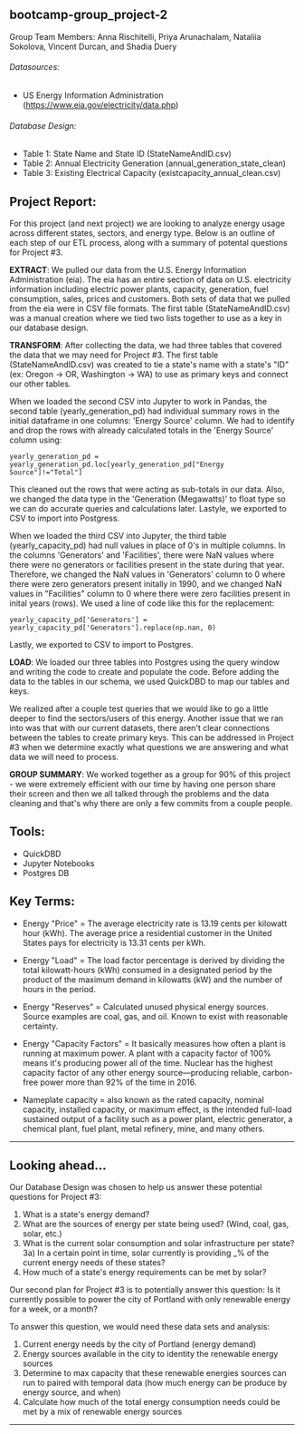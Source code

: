 ## bootcamp-group_project-2

Group Team Members: Anna Rischitelli, Priya Arunachalam, Nataliia Sokolova, Vincent Durcan, and Shadia Duery

###### Datasources:
- US Energy Information Administration (https://www.eia.gov/electricity/data.php)

###### Database Design:
- Table 1: State Name and State ID (StateNameAndID.csv)
- Table 2: Annual Electricity Generation (annual_generation_state_clean)
- Table 3: Existing Electrical Capacity (existcapacity_annual_clean.csv)

## Project Report:
For this project (and next project) we are looking to analyze energy usage across different states, sectors, and energy type. Below is an outline of each step of our ETL process, along with a summary of potental questions for Project #3.

**EXTRACT**: 
We pulled our data from the U.S. Energy Information Administration (eia). The eia has an entire section of data on U.S. electricity information including electric power plants, capacity, generation, fuel consumption, sales, prices and customers. Both sets of data that we pulled from the eia were in CSV file formats. The first table (StateNameAndID.csv) was a manual creation where we tied two lists together to use as a key in our database design.

**TRANSFORM**: After collecting the data, we had three tables that covered the data that we may need for Project #3. The first table (StateNameAndID.csv) was created to tie a state's name with a state's "ID" (ex: Oregon -> OR, Washington -> WA) to use as primary keys and connect our other tables.

When we loaded the second CSV into Jupyter to work in Pandas, the second table (yearly_generation_pd) had individual summary rows in the initial dataframe in one columns: 'Energy Source' column. We had to identify and drop the rows with already calculated totals in the 'Energy Source' column using:

`yearly_generation_pd = yearly_generation_pd.loc[yearly_generation_pd["Energy Source"]!="Total"]`

This cleaned out the rows that were acting as sub-totals in our data. Also, we changed the data type in the 'Generation (Megawatts)' to float type so we can do accurate queries and calculations later. Lastyle, we exported to CSV to import into Postgress.

When we loaded the third CSV into Jupyter, the third table (yearly_capacity_pd) had null values in place of 0's in multiple columns. In the columns 'Generators' and 'Facilities', there were NaN values where there were no generators or facilities present in the state during that year. Therefore, we changed the NaN values in 'Generators' column to 0 where there were zero generators present initally in 1990, and we changed NaN values in "Facilities" column to 0 where there were zero facilities present in inital years (rows). We used a line of code like this for the replacement: 

`yearly_capacity_pd['Generators'] = yearly_capacity_pd['Generators'].replace(np.nan, 0)`

Lastly, we exported to CSV to import to Postgres.

**LOAD**: We loaded our three tables into Postgres using the query window and writing the code to create and populate the code. Before adding the data to the tables in our schema, we used QuickDBD to map our tables and keys.

We realized after a couple test queries that we would like to go a little deeper to find the sectors/users of this energy. Another issue that we ran into was that with our current datasets, there aren't clear connections between the tables to create primary keys. This can be addressed in Project #3 when we determine exactly what questions we are answering and what data we will need to process.

**GROUP SUMMARY**:
We worked together as a group for 90% of this project - we were extremely efficient with our time by having one person share their screen and then we all talked through the problems and the data cleaning and that's why there are only a few commits from a couple people.


## Tools:
- QuickDBD
- Jupyter Notebooks
- Postgres DB


## Key Terms:
- Energy "Price" =  The average electricity rate is 13.19 cents per kilowatt hour (kWh). The average price a residential customer in the United States pays for electricity is 13.31 cents per kWh.

- Energy "Load" = The load factor percentage is derived by dividing the total kilowatt-hours (kWh) consumed in a designated period by the product of the maximum demand in kilowatts (kW) and the number of hours in the period.

- Energy "Reserves" = Calculated unused physical energy sources. Source examples are coal, gas, and oil. Known to exist with reasonable certainty.

- Energy "Capacity Factors" = It basically measures how often a plant is running at maximum power. A plant with a capacity factor of 100% means it's producing power all of the time. Nuclear has the highest capacity factor of any other energy source—producing reliable, carbon-free power more than 92% of the time in 2016.

- Nameplate capacity = also known as the rated capacity, nominal capacity, installed capacity, or maximum effect, is the intended full-load sustained output of a facility such as a power plant, electric generator, a chemical plant, fuel plant, metal refinery, mine, and many others.


--------------------------------------------------------------------------
## Looking ahead...

Our Database Design was chosen to help us answer these potential questions for Project #3: 

1) What is a state's energy demand?
2) What are the sources of energy per state being used? (Wind, coal, gas, solar, etc.)
3) What is the current solar consumption and solar infrastructure per state?
    3a) In a certain point in time, solar currently is providing _% of the current energy needs of these states?
4) How much of a state's energy requirements can be met by solar?

Our second plan for Project #3 is to potentially answer this question: Is it currently possible to power the city of Portland with only renewable energy for a week, or a month?

To answer this question, we would need these data sets and analysis:
1. Current energy needs by the city of Portland (energy demand)
2. Energy sources available in the city to identity the renewable energy sources
3. Determine to max capacity that these renewable energies sources can run to paired with temporal data (how much energy can be produce by energy source, and when)
4. Calculate how much of the total energy consumption needs could be met by a mix of renewable energy sources
--------------------------------------------------------------------------

